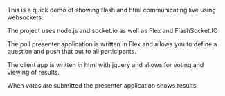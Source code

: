 This is a quick demo of showing flash and html communicating live using websockets.

The project uses node.js and socket.io as well as Flex and FlashSocket.IO

The poll presenter application is written in Flex and allows you to define a question and push that out to all participants.

The client app is written in html with jquery and allows for voting and viewing of results.

When votes are submitted the presenter application shows results.